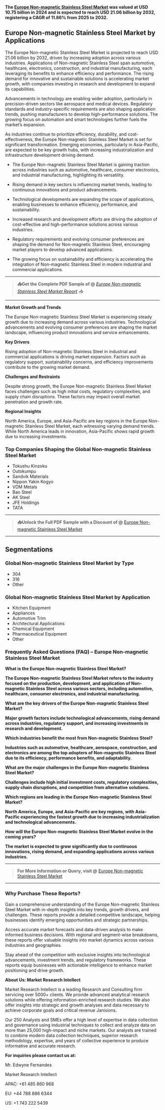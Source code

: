 <p><strong>The <a href="https://www.marketresearchintellect.com/download-sample/?rid=937957&amp;utm_source=Pulse-April-Europe&amp;utm_medium=852">Europe Non-magnetic Stainless Steel Market</a> was valued at USD 10.75 billion in 2024 and is expected to reach USD 21.06 billion by 2032, registering a CAGR of 11.86% from 2025 to 2032.</strong></p><h2>Europe Non-magnetic Stainless Steel Market by Applications&nbsp;</h2><p><p>The Europe Non-magnetic Stainless Steel Market is projected to reach USD 21.06 billion by 2032, driven by increasing adoption across various industries. Applications of Non-magnetic Stainless Steel span automotive, healthcare, electronics, construction, and industrial manufacturing, each leveraging its benefits to enhance efficiency and performance. The rising demand for innovative and sustainable solutions is accelerating market growth, with companies investing in research and development to expand its capabilities.</p><p>Advancements in technology are enabling wider adoption, particularly in precision-driven sectors like aerospace and medical devices. Regulatory standards and industry-specific requirements are also shaping application trends, pushing manufacturers to develop high-performance solutions. The growing focus on automation and smart technologies further fuels the market&rsquo;s expansion.</p><p>As industries continue to prioritize efficiency, durability, and cost-effectiveness, the Europe Non-magnetic Stainless Steel Market is set for significant transformation. Emerging economies, particularly in Asia-Pacific, are expected to be key growth hubs, with increasing industrialization and infrastructure development driving demand.</p></p><ul><li><p>The Europe Non-magnetic Stainless Steel Market is gaining traction across industries such as automotive, healthcare, consumer electronics, and industrial manufacturing, highlighting its versatility.</p></li><li><p>Rising demand in key sectors is influencing market trends, leading to continuous innovations and product advancements.</p></li><li><p>Technological developments are expanding the scope of applications, enabling businesses to enhance efficiency, performance, and sustainability.</p></li><li><p>Increased research and development efforts are driving the adoption of cost-effective and high-performance solutions across various industries.</p></li><li><p>Regulatory requirements and evolving consumer preferences are shaping the demand for Non-magnetic Stainless Steel, encouraging market players to develop advanced applications.</p></li><li><p>The growing focus on sustainability and efficiency is accelerating the integration of Non-magnetic Stainless Steel in modern industrial and commercial applications.</p></li></ul><hr /><blockquote><p><strong><span class="font-[700]">📥Get the Complete PDF Sample of @ </span></strong><em><span class="font-[700]"><a href="https://www.marketresearchintellect.com/download-sample/?rid=937957&amp;utm_source=Pulse-April-Europe&amp;utm_medium=852" target="_blank" data-tracking-control-name="article-ssr-frontend-pulse_little-text-block" data-tracking-will-navigate="" data-test-link="">Europe Non-magnetic Stainless Steel Market Report</a>&nbsp;📥</span></em></p></blockquote><hr /><p class="" data-start="77" data-end="360"><strong data-start="77" data-end="105">Market Growth and Trends</strong></p><p class="" data-start="77" data-end="360">The Europe Non-magnetic Stainless Steel Market is experiencing steady growth due to increasing demand across various industries. Technological advancements and evolving consumer preferences are shaping the market landscape, influencing product innovations and service enhancements.</p><p class="" data-start="362" data-end="606"><strong data-start="362" data-end="377">Key Drivers</strong></p><p class="" data-start="362" data-end="606">Rising adoption of Non-magnetic Stainless Steel in industrial and commercial applications is driving market expansion. Factors such as regulatory support, sustainability concerns, and efficiency improvements contribute to the growing market demand.</p><p class="" data-start="608" data-end="849"><strong data-start="608" data-end="637">Challenges and Restraints</strong></p><p class="" data-start="608" data-end="849">Despite strong growth, the Europe Non-magnetic Stainless Steel Market faces challenges such as high initial costs, regulatory complexities, and supply chain disruptions. These factors may impact overall market penetration and growth rate.</p><p class="" data-start="851" data-end="1095"><strong data-start="851" data-end="872">Regional Insights</strong></p><p class="" data-start="851" data-end="1095">North America, Europe, and Asia-Pacific are key regions in the Europe Non-magnetic Stainless Steel Market, each witnessing varying demand trends. While North America leads in innovation, Asia-Pacific shows rapid growth due to increasing investments.</p><p><h3>Top Companies Shaping the Global Non-magnetic Stainless Steel Market </h3><ul><li>Tokushu Kinzoku</li><li>Outokumpu</li><li>Sandvik Materials</li><li>Nippon Yakin Kogyo</li><li>VDM Metals</li><li>Bao Steel</li><li>AK Steel</li><li>JFE Holdings</li><li>TATA</li></ul></p><hr /><blockquote><p><strong>📥Unlock the Full PDF Sample with a Discount of @</strong> <a href="https://www.marketresearchintellect.com/ask-for-discount/?rid=937957&amp;utm_source=Pulse-April-Europe&amp;utm_medium=852">Europe Non-magnetic Stainless Steel Market</a></p></blockquote><hr /><p><h2>Segmentations</h2><h3>Global Non-magnetic Stainless Steel Market by Type</h3><ul><li>304</li><li>316</li><li>Other</li></ul><h3>Global Non-magnetic Stainless Steel Market by Application</h3><ul><li>Kitchen Equipment</li><li>Appliances</li><li>Automotive Trim</li><li>Architectural Applications</li><li>Chemical Equipment</li><li>Pharmaceutical Equipment</li><li>Other</li></ul></p><h3><strong>Frequently Asked Questions (FAQ) &ndash; Europe Non-magnetic Stainless Steel Market</strong></h3><p><strong>What is the Europe Non-magnetic Stainless Steel Market?</strong></p><p><strong>The Europe Non-magnetic Stainless Steel Market refers to the industry focused on the production, development, and application of Non-magnetic Stainless Steel across various sectors, including automotive, healthcare, consumer electronics, and industrial manufacturing.</strong></p><p><strong>What are the key drivers of the Europe Non-magnetic Stainless Steel Market?</strong></p><p><strong>Major growth factors include technological advancements, rising demand across industries, regulatory support, and increasing investments in research and development.</strong></p><p><strong>Which industries benefit the most from Non-magnetic Stainless Steel?</strong></p><p><strong>Industries such as automotive, healthcare, aerospace, construction, and electronics are among the top adopters of Non-magnetic Stainless Steel due to its efficiency, performance benefits, and adaptability.</strong></p><p><strong>What are the major challenges in the Europe Non-magnetic Stainless Steel Market?</strong></p><p><strong>Challenges include high initial investment costs, regulatory complexities, supply chain disruptions, and competition from alternative solutions.</strong></p><p><strong>Which regions are leading in the Europe Non-magnetic Stainless Steel Market?</strong></p><p><strong>North America, Europe, and Asia-Pacific are key regions, with Asia-Pacific experiencing the fastest growth due to increasing industrialization and technological advancements.</strong></p><p><strong>How will the Europe Non-magnetic Stainless Steel Market evolve in the coming years?</strong></p><p><strong>The market is expected to grow significantly due to continuous innovations, rising demand, and expanding applications across various industries.</strong></p><hr /><blockquote><p><span class="font-[700]"><strong>For More Information or Query, visit&nbsp;@</strong>&nbsp;</span><span class="font-[700]"><a href="https://www.marketresearchintellect.com/product/global-non-magnetic-stainless-steel-market/?utm_source=Linkedin&utm_medium=852" target="_blank" data-tracking-control-name="article-ssr-frontend-pulse_little-text-block" data-tracking-will-navigate="" data-test-link="">Europe Non-magnetic Stainless Steel Market</a></span></p></blockquote><hr /><h3><strong data-start="0" data-end="31">Why Purchase These Reports?</strong></h3><p class="" data-start="35" data-end="297">Gain a comprehensive understanding of the Europe Non-magnetic Stainless Steel Market with in-depth insights into key trends, growth drivers, and challenges. These reports provide a detailed competitive landscape, helping businesses identify emerging opportunities and strategic partnerships.</p><p class="" data-start="299" data-end="540">Access accurate market forecasts and data-driven analysis to make informed business decisions. With regional and segment-wise breakdowns, these reports offer valuable insights into market dynamics across various industries and geographies.</p><p class="" data-start="542" data-end="784">Stay ahead of the competition with exclusive insights into technological advancements, investment trends, and regulatory frameworks. These reports equip businesses with actionable intelligence to enhance market positioning and drive growth.</p><p><strong><span class="font-[700]">About Us: Market Research Intellect</span></strong></p><p><span class="">Market Research Intellect is a leading Research and Consulting firm servicing over 5000+ clients. We provide advanced analytical research solutions while offering information-enriched research studies.&nbsp;</span>We also offer insights into strategic and growth analyses and data necessary to achieve corporate goals and critical revenue Janisions.</p><p><span class="">Our 250 Analysts and SMEs offer a high level of expertise in data collection and governance using industrial techniques to collect and analyze data on more than 25,000 high-impact and niche markets. Our analysts are trained to combine modern data collection techniques, superior research methodology, expertise, and years of collective experience to produce informative and accurate research.</span></p><p><strong>For inquiries please contact us at:</strong></p><p>Mr. Edwyne Fernandes</p><p>Market Research Intellect</p><p>APAC: +61 485 860 968</p><p>EU: +44 788 886 6344</p><p>US: +1 743 222 5439</p>
